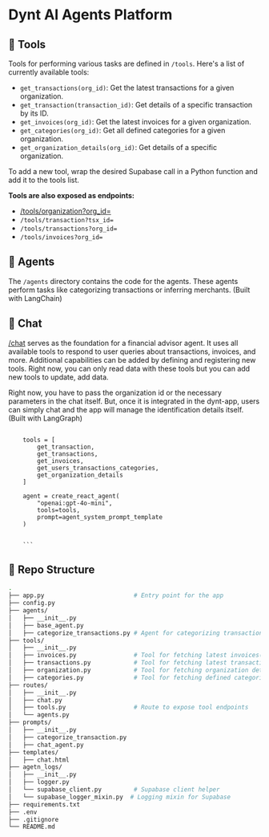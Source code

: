 # Dynt AI Agents Platform

## 🧰 Tools

Tools for performing various tasks are defined in `/tools`. Here's a list of currently available tools:

- `get_transactions(org_id)`: Get the latest transactions for a given organization.
- `get_transaction(transaction_id)`: Get details of a specific transaction by its ID.
- `get_invoices(org_id)`: Get the latest invoices for a given organization.
- `get_categories(org_id)`: Get all defined categories for a given organization.
- `get_organization_details(org_id)`: Get details of a specific organization.

To add a new tool, wrap the desired Supabase call in a Python function and add it to the tools list.

**Tools are also exposed as endpoints:**

- [/tools/organization?org_id=](https://dynt-ai-agents-platform-production.up.railway.app/tools/organization?org_id=clm9bbaq00001ol1rs8s7z9p2)
- `/tools/transaction?tsx_id=`
- `/tools/transactions?org_id=`
- `/tools/invoices?org_id=`

## 🤖 Agents

The `/agents` directory contains the code for the agents. These agents perform tasks like categorizing transactions or inferring merchants. (Built with LangChain)

## 💬 Chat

[/chat](https://dynt-ai-agents-platform-production.up.railway.app/chat) serves as the foundation for a financial advisor agent. It uses all available tools to respond to user queries about transactions, invoices, and more. Additional capabilities can be added by defining and registering new tools. Right now, you can only read data with these tools but you can add new tools to update, add data.

Right now, you have to pass the organization id or the necessary parameters in the chat itself. But, once it is integrated in the dynt-app, users can simply chat and the app will manage the identification details itself. (Built with LangGraph)

````

    tools = [
        get_transaction,
        get_transactions,
        get_invoices,
        get_users_transactions_categories,
        get_organization_details
    ]

    agent = create_react_agent(
        "openai:gpt-4o-mini",
        tools=tools,
        prompt=agent_system_prompt_template
    )


    ```
````

## 📁 Repo Structure

```bash
.
├── app.py                         # Entry point for the app
├── config.py
├── agents/
│   ├── __init__.py
│   ├── base_agent.py
│   ├── categorize_transactions.py # Agent for categorizing transactions
├── tools/
│   ├── __init__.py
│   ├── invoices.py                # Tool for fetching latest invoices(8)
│   ├── transactions.py            # Tool for fetching latest transactions, transaction details
│   ├── organization.py            # Tool for fetching organization details
│   ├── categories.py              # Tool for fetching defined categories in the organization
├── routes/
│   ├── __init__.py
│   ├── chat.py
│   ├── tools.py                   # Route to expose tool endpoints
│   └── agents.py
├── prompts/
│   ├── __init__.py
│   ├── categorize_transaction.py
│   ├── chat_agent.py
├── templates/
│   ├── chat.html
├── agetn_logs/
│   ├── __init__.py
│   ├── logger.py
│   └── supabase_client.py         # Supabase client helper
│   └── supabase_logger_mixin.py  # Logging mixin for Supabase
├── requirements.txt
├── .env
├── .gitignore
└── README.md
```
